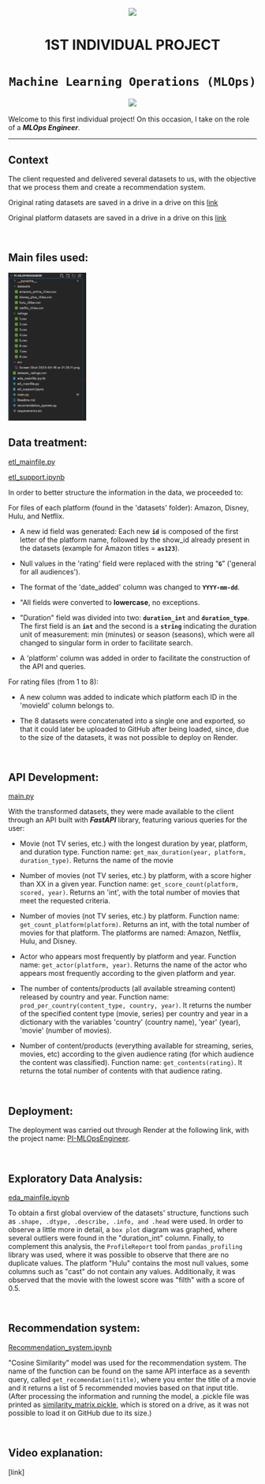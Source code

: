 <p align=center><img src=https://d31uz8lwfmyn8g.cloudfront.net/Assets/logo-henry-white-lg.png><p>

# <h1 align=center> **1ST INDIVIDUAL PROJECT** </h1>

# <h1 align=center>**`Machine Learning Operations (MLOps)`**</h1>

<p align="center">
<img src="https://user-images.githubusercontent.com/67664604/217914153-1eb00e25-ac08-4dfa-aaf8-53c09038f082.png"  height=300>
</p>

Welcome to this first individual project! On this occasion, I take on the role of a ***MLOps Engineer***.  

<hr> 

## **Context**

The client requested and delivered several datasets to us, with the objective that we process them and create a recommendation system.

Original rating datasets are saved in a drive in a drive on this [link](https://drive.google.com/drive/folders/1MPv6HkTOC9_nOIazZ-gVTQhJgWUni97a?usp=share_link)

Original platform datasets are saved in a drive in a drive on this [link](https://drive.google.com/drive/folders/1GcvjWP-P--1D_ihVA6oR8VNI4DX_lGNd?usp=share_link)

<br/>

## **Main files used:**

<p align="left">
<img src="https://github.com/juanmaluna21/PI-MLOpsEngineer/blob/main/src/Screen%20Shot%202023-04-16%20at%2002.16.22.png"  height=300>
</p>

## **Data treatment:**
[etl_mainfile.py](https://github.com/juanmaluna21/PI-MLOpsEngineer/blob/main/etl_mainfile.py)

[etl_support.ipynb](https://github.com/juanmaluna21/PI-MLOpsEngineer/blob/main/etl_support.ipynb)

In order to better structure the information in the data, we proceeded to:

For files of each platform (found in the 'datasets' folder): Amazon, Disney, Hulu, and Netflix.

+ A new id field was generated: Each new **`id`** is composed of the first letter of the platform name, followed by the show_id already present in the datasets (example for Amazon titles = **`as123`**).

+ Null values in the 'rating' field were replaced with the string “**`G`**” ('general for all audiences').

+ The format of the 'date_added' column was changed to **`YYYY-mm-dd`**.

+ "All fields were converted to **lowercase**, no exceptions.

+ "Duration" field was divided into two: **`duration_int`** and **`duration_type`**. The first field is an **`int`** and the second is a **`string`** indicating the duration unit of measurement: min (minutes) or season (seasons), which were all changed to singular form in order to facilitate search.

+ A 'platform' column was added in order to facilitate the construction of the API and queries.

For rating files (from 1 to 8):
+ A new column was added to indicate which platform each ID in the 'movieId' column belongs to.

+ The 8 datasets were concatenated into a single one and exported, so that it could later be uploaded to GitHub after being loaded, since, due to the size of the datasets, it was not possible to deploy on Render.

<br/>

## **API Development:**
[main.py](https://github.com/juanmaluna21/PI-MLOpsEngineer/blob/main/main.py)

With the transformed datasets, they were made available to the client through an API built with ***FastAPI*** library, featuring various queries for the user:

+ Movie (not TV series, etc.) with the longest duration by year, platform, and duration type. Function name: `get_max_duration(year, platform, duration_type)`. Returns the name of the movie

+ Number of movies (not TV series, etc.) by platform, with a score higher than XX in a given year. Function name: `get_score_count(platform, scored, year)`. Returns an 'int', with the total number of movies that meet the requested criteria.

+ Number of movies (not TV series, etc.) by platform. Function name: `get_count_platform(platform)`. Returns an int, with the total number of movies for that platform. The platforms are named: Amazon, Netflix, Hulu, and Disney.

+ Actor who appears most frequently by platform and year. Function name: `get_actor(platform, year)`. Returns the name of the actor who appears most frequently according to the given platform and year.

+ The number of contents/products (all available streaming content) released by country and year. Function name: `prod_per_country(content_type, country, year)`. It returns the number of the specified content type (movie, series) per country and year in a dictionary with the variables 'country' (country name), 'year' (year), 'movie' (number of movies).

+ Number of content/products (everything available for streaming, series, movies, etc) according to the given audience rating (for which audience the content was classified). Function name: `get_contents(rating)`. It returns the total number of contents with that audience rating.

<br/>

## **Deployment:**
The deployment was carried out through Render at the following link, with the project name: [PI-MLOpsEngineer](https://pi-mlopsengineer.onrender.com/docs#/).

<br/>

## **Exploratory Data Analysis:**
[eda_mainfile.ipynb](https://github.com/juanmaluna21/PI-MLOpsEngineer/blob/main/eda_mainfile.ipynb)

To obtain a first global overview of the datasets' structure, functions such as `.shape, .dtype, .describe, .info, and .head` were used. In order to observe a little more in detail, a `box plot` diagram was graphed, where several outliers were found in the "duration_int" column. Finally, to complement this analysis, the `ProfileReport` tool from `pandas_profiling` library was used, where it was possible to observe that there are no duplicate values. The platform "Hulu" contains the most null values, some columns such as "cast" do not contain any values. Additionally, it was observed that the movie with the lowest score was "filth" with a score of 0.5.

<br/>

## **Recommendation system:**
[Recommendation_system.ipynb](https://github.com/juanmaluna21/PI-MLOpsEngineer/blob/main/Recommendation_system.ipynb)

"Cosine Similarity" model was used for the recommendation system. The name of the function can be found on the same API interface as a seventh query, called `get_recomendation(title)`, where you enter the title of a movie and it returns a list of 5 recommended movies based on that input title.
(After processing the information and running the model, a .pickle file was printed as [similarity_matrix.pickle](https://drive.google.com/file/d/1gIPsPKwgEdCEO-iqo_XdATjEKX6f9-QS/view?usp=share_link), which is stored on a drive, as it was not possible to load it on GitHub due to its size.)

<br/>

## **Video explanation:**
[link]